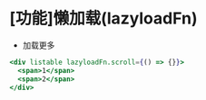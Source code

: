 # [功能]懒加载(lazyloadFn)

- 加载更多

```jsx
<div listable lazyloadFn.scroll={() => {}}>
  <span>1</span>
  <span>2</span>
</div>
```